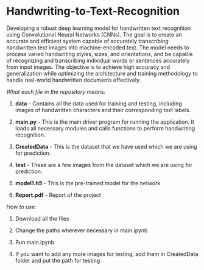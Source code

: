 # Handwriting-to-Text-Recognition

Developing a robust deep learning model for handwritten text recognition using Convolutional Neural Networks (CNNs). The goal is to create an accurate and efficient system capable of accurately transcribing handwritten text images into machine-encoded text. The model needs to process varied handwriting styles, sizes, and orientations, and be capable of recognizing and transcribing individual words or sentences accurately from input images. The objective is to achieve high accuracy and generalization while optimizing the architecture and training methodology to handle real-world handwritten documents effectively. 

*What each file in the repository means:*

1. **data** - Contains all the data used for training and testing, including images of handwritten characters and their corresponding text labels.

2. **main.py** - This is the main driver program for running the application. It loads all necessary modules and calls functions to perform handwriting recognition.

3. **CreatedData** - This is the dataset that we have used which we are using for prediction.

4. **test** - These are a few images from the dataset which we are using for prediction.

5. **model1.h5** - This is the pre-trained model for the network

6. **Report.pdf** - Report of the project

*How to use:*

1. Download all the files

2. Change the paths wherever necessary in main.ipynb

3. Run main.ipynb

4. If you want to add any more images for testing, add them in CreatedData folder and put the path for testing
